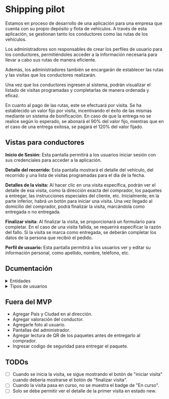 # Shipping pilot

Estamos en proceso de desarrollo de una aplicación para una empresa que cuenta con su propio depósito y flota de vehículos. A través de esta aplicación, se gestionan tanto los conductores como las rutas de los vehículos.

Los administradores son responsables de crear los perfiles de usuario para los conductores, permitiéndoles acceder a la información necesaria para llevar a cabo sus rutas de manera eficiente.

Además, los administradores también se encargarán de establecer las rutas y las visitas que los conductores realizarán.

Una vez que los conductores ingresen al sistema, podrán visualizar el listado de visitas programadas y completarlas de manera ordenada y eficaz.

En cuanto al pago de las rutas, este se efectuará por visita. Se ha establecido un valor fijo por visita, incentivando el éxito de las mismas mediante un sistema de bonificación. En caso de que la entrega no se realice según lo esperado, se abonará el 90% del valor fijo, mientras que en el caso de una entrega exitosa, se pagará el 120% del valor fijado.

## Vistas para conductores

**Inicio de Sesión:** Esta pantalla permitirá a los usuarios iniciar sesión con sus credenciales para acceder a la aplicación.

**Detalle del recorrido:** Esta pantalla mostrará el detalle del vehículo, del recorrido y una lista de visitas programadas para el día de la fecha.

**Detalles de la visita:** Al hacer clic en una visita específica, podrán ver el detalle de esa visita, como la dirección exacta del comprador, los paquetes a entregar, las instrucciones especiales del cliente, etc. Inicialmente, en la parte inferior, habrá un botón para iniciar una visita. Una vez llegado al domicilio del comprador, podrá finalizar la visita, marcándola como entregada o no entregada.

**Finalizar visita**: Al finalizar la visita, se proporcionará un formulario para completar. En el caso de una visita fallida, se requerirá especificar la razón del fallo. Si la visita se marca como entregada, se deberán completar los datos de la persona que recibió el pedido.

**Perfil de usuario:** Esta pantalla permitirá a los usuarios ver y editar su información personal, como apellido, nombre, teléfono, etc.

## Dcumentación

<details>
  <summary>Entidades</summary>
  
  - Address
    - Barrio `district`
    - Calle `street_name`
    - Altura `street_number`
    - Piso `floor`
    - Departamento `unit`
    - Código Postal `zip_code`
    - Observaciones `observations`

  - Client
    - Dirección `Address` 
    - Nombre `name`
    - Apellido `last_name`
    - DNI `doc_number`
    - Telefono `phone`

  - Travel
    - Conductor `User.doc_number`
    - Estado `status` (Nueva / En Curso / Finalizada)
    - Precio `price`
    - Stats `TravelStats`
    - Vehículo `Vehicle.license_plate`
   
  - TravelStats 
    - Cantidad de paquetes `packages_count`
    - Cantidad de visitas `visits_count`
    - ETA del recorrido `eta`
  
  - User `key=doc_number`
    - Apellido `last_name`
    - Email `email`
    - Foto `photo_url`
    - Nombre `name`
    - Password `password`
    - Rol `role` (admin / driver)
    - Telefono `phone`

  - Vehicle `key=license_plate`
    - Color `color`
    - Marca `brand`
    - Modelo `model`
    - Tipo `type`

  - Visit
    - Comprador `Client`
    - Estado `status` (Nueva / Exitosa / Fallida / En curso)
    - Stats `VisitStats`
    - Lista de ids de los paquetes `packages`
    - Precio `price`

  - VisitStats
    - Cantidad de paquetes `packages_count`
    - ETA de la visita `eta`
</details>

<details>
  <summary>Tipos de usuarios</summary>
  <br/>
  
  **Administradores:** Este tipo de usuario tiene privilegios más amplios y capacidades de gestión avanzadas. Sus responsabilidades principales incluyen la creación y gestión de rutas, asignación de conductores a rutas específicas, programación de visitas, seguimiento del progreso de las entregas, gestión de pagos, entre otras tareas administrativas relacionadas con la operación logística de la empresa.

**Conductores:** Los conductores son usuarios que operan en el terreno y están encargados de llevar a cabo las entregas según las rutas y visitas asignadas por los administradores. Su función principal es registrar el progreso de las visitas, incluida la confirmación de entregas exitosas, actualización del estado de las visitas en tiempo real, reporte de problemas o incidencias, entre otras actividades operativas relacionadas con la logística de transporte y entrega.
  
</details>

## Fuera del MVP
  - Agregar Pais y Ciudad en al dirección.
  - Agregar valoración del conductor.
  - Agregarle foto al usuario.
  - Pantallas del administrador.
  - Agregar lectura de QR de los paquetes antes de entregarlo al comprador.
  - Ingresar codigo de seguridad para entregar el paquete.


## TODOs
  - [ ] Cuando se inicia la visita, se sigue mostrando el botón de "iniciar visita" cuando debería mostrarse el botón de "finalizar visita".
  - [ ] Cuando la visita pasa en curso, no se muestra el badge de "En curso".
  - [ ] Solo se debe permitir ver el detalle de la primer visita en estado new.
